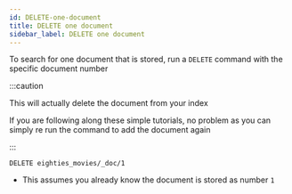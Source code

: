 ```yaml
---
id: DELETE-one-document
title: DELETE one document
sidebar_label: DELETE one document
---
```


To search for one document that is stored, run a `DELETE` command with the specific document number

:::caution

This will actually delete the document from your index

If you are following along these simple tutorials, no problem as you can simply re run the command to add the document again

:::

```
DELETE eighties_movies/_doc/1
```

- This assumes you already know the document is stored as number `1`
